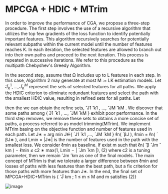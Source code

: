 # MPCGA + HDIC + MTrim

In order to improve the performance of CGA, we propose a three-step procedure. The first step involves the use of a recursive algorithm that utilizes the top few gradients of the loss function to identify potentially important features. This algorithm recursively searches for potentially relevant subpaths within the current model until the number of features reaches K. In each iteration, the selected features are allowed to branch out into their own paths and proceed to the next iteration. This process is repeated in successive iterations. We refer to this procedure as the multipath Chebyshev's Greedy Algorithm.

In the second step, assume that Ω includes up to L features in each step. In this case, Algorithm 2 may
generate at most M := LK estimation models. Let ̂$\hat{J}_K^1,...,\hat{J}_K^M$ represent the sets of selected features for all
paths. We apply the HDIC criterion to eliminate redundant features and select the path with the smallest
HDIC value, resulting in refined sets for all paths. Let

then the we can obtain the refine sets, ̂ J1
̂
k1
, ..., ̂ JM
̂
kM
.
We discover that some paths among { ̂J1
̂
k1
, ..., ̂ JM
̂
kM
} exhibit poor performance. In the third step removes,
we remove these sets to obtains a more concise set of paths, a process referred to as model trimming(MTrim).
We implement MTrim basing on the objective function and number of features used in each path. Let
J∗ = arg min
J∈{ ̂ J1
̂
k1
,..., ̂ JM
̂
kM
}
ℓn( ̂ βJ ),
ℓmin = ℓn( ̂ βJ∗ ), and Lmin = |J∗| is the number of features used in the path with the smallest loss. We
consider ℓmin as baseline. If exist m such that
ℓn( ̂ β ̂ Jm
̂
km
) − ℓmin ≤ c2 ∗ max(1, Lmin − | ̂ Jm
̂
km
|), (2)
where c2 is a tuning parameter, then we remain ̂ Jm
̂
km
as one of the final models. The main concept
of MTrim is that we tolerate a larger difference between ℓmin and losses of paths with less features than
the best path, but a fix criterion for those paths with more features than J∗. In the end, the final set of
MPCGA+HDIC+MTrim is
{ ̂ Ĵ km ; 1 ≤ m ≤ M and m satisfies (2)}

![image](https://github.com/CKIngGroup/MPCGA/assets/117146718/a37465b6-f750-4d0d-9ae3-6757a5699e0c)
